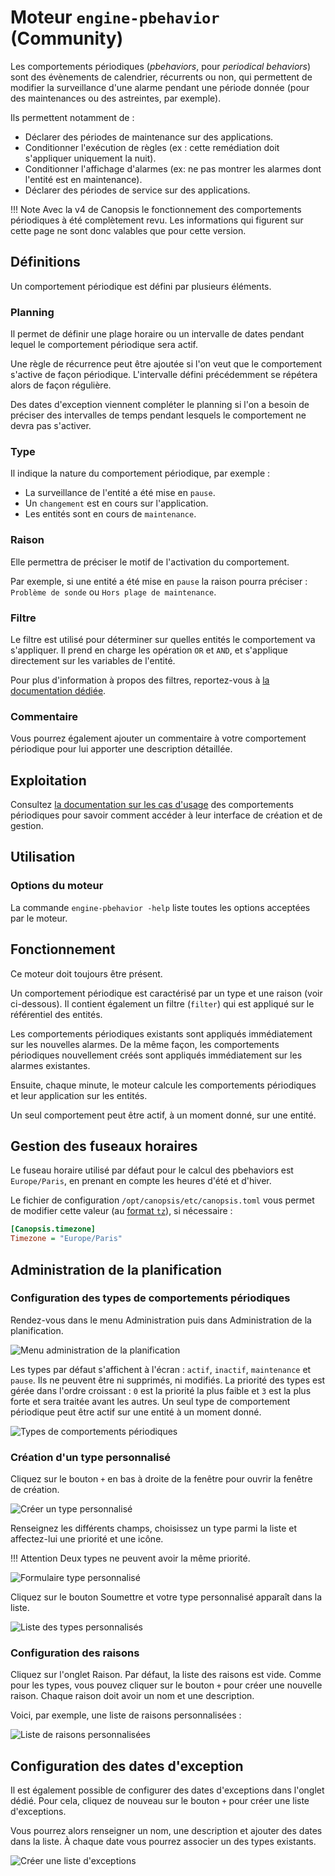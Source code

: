 # Moteur `engine-pbehavior` (Community)

Les comportements périodiques (*pbehaviors*, pour *periodical behaviors*) sont des évènements de calendrier, récurrents ou non, qui permettent de modifier la surveillance d'une alarme pendant une période donnée (pour des maintenances ou des astreintes, par exemple).

Ils permettent notamment de :

- Déclarer des périodes de maintenance sur des applications.
- Conditionner l'exécution de règles (ex : cette remédiation doit s'appliquer uniquement la nuit).
- Conditionner l'affichage d'alarmes (ex: ne pas montrer les alarmes dont l'entité est en maintenance).
- Déclarer des périodes de service sur des applications.

!!! Note
    Avec la v4 de Canopsis le fonctionnement des comportements périodiques à été complètement revu.
    Les informations qui figurent sur cette page ne sont donc valables que pour cette version.

## Définitions

Un comportement périodique est défini par plusieurs éléments.

### Planning

Il permet de définir une plage horaire ou un intervalle de dates pendant lequel le comportement périodique sera actif.

Une règle de récurrence peut être ajoutée si l'on veut que le comportement s'active de façon périodique. L'intervalle défini précédemment se répétera alors de façon régulière.

Des dates d'exception viennent compléter le planning si l'on a besoin de préciser des intervalles de temps pendant lesquels le comportement ne devra pas s'activer.

### Type

Il indique la nature du comportement périodique, par exemple :

- La surveillance de l'entité a été mise en `pause`.
- Un `changement` est en cours sur l'application.
- Les entités sont en cours de `maintenance`.

### Raison

Elle permettra de préciser le motif de l'activation du comportement.

Par exemple, si une entité a été mise en `pause` la raison pourra préciser : `Problème de sonde` ou `Hors plage de maintenance`.

### Filtre

Le filtre est utilisé pour déterminer sur quelles entités le comportement va s'appliquer. Il prend en charge les opération `OR` et `AND`, et s'applique directement sur les variables de l'entité.

Pour plus d'information à propos des filtres, reportez-vous à [la documentation dédiée](../../guide-utilisation/interface/filtres/index.md).

### Commentaire

Vous pourrez également ajouter un commentaire à votre comportement périodique pour lui apporter une description détaillée.

## Exploitation

Consultez [la documentation sur les cas d'usage](../../guide-utilisation/cas-d-usage/comportements_periodiques.md) des comportements périodiques pour savoir comment accéder à leur interface de création et de gestion.

## Utilisation

### Options du moteur

La commande `engine-pbehavior -help` liste toutes les options acceptées par le moteur.

## Fonctionnement

Ce moteur doit toujours être présent.

Un comportement périodique est caractérisé par un type et une raison (voir ci-dessous). Il contient également un filtre (`filter`) qui est appliqué sur le référentiel des entités.

Les comportements périodiques existants sont appliqués immédiatement sur les nouvelles alarmes. De la même façon, les comportements périodiques nouvellement créés sont appliqués immédiatement sur les alarmes existantes.

Ensuite, chaque minute, le moteur calcule les comportements périodiques et leur application sur les entités.

Un seul comportement peut être actif, à un moment donné, sur une entité.

## Gestion des fuseaux horaires

Le fuseau horaire utilisé par défaut pour le calcul des pbehaviors est `Europe/Paris`, en prenant en compte les heures d'été et d'hiver.

Le fichier de configuration `/opt/canopsis/etc/canopsis.toml` vous permet de modifier cette valeur (au [format `tz`](https://en.wikipedia.org/wiki/List_of_tz_database_time_zones)), si nécessaire :

```ini
[Canopsis.timezone]
Timezone = "Europe/Paris"
```

## Administration de la planification

### Configuration des types de comportements périodiques

Rendez-vous dans le menu Administration puis dans Administration de la planification.

![Menu administration de la planification](./img/menu-administration-planification.png)

Les types par défaut s'affichent à l'écran : `actif`, `inactif`, `maintenance` et `pause`. Ils ne peuvent être ni supprimés, ni modifiés. La priorité des types est gérée dans l'ordre croissant : `0` est la priorité la plus faible et `3` est la plus forte et sera traitée avant les autres. Un seul type de comportement périodique peut être actif sur une entité à un moment donné.

![Types de comportements périodiques](./img/admin-planification-types-defaut.png)

### Création d'un type personnalisé

Cliquez sur le bouton `+` en bas à droite de la fenêtre pour ouvrir la fenêtre de création.

![Créer un type personnalisé](./img/admin-planification-creer-type.png)

Renseignez les différents champs, choisissez un type parmi la liste et affectez-lui une priorité et une icône.

!!! Attention
    Deux types ne peuvent avoir la même priorité.

![Formulaire type personnalisé](./img/admin-planification-type-personnalise.png)

Cliquez sur le bouton Soumettre et votre type personnalisé apparaît dans la liste.

![Liste des types personnalisés](./img/admin-planification-liste-type-perso.png)

### Configuration des raisons

Cliquez sur l'onglet Raison. Par défaut, la liste des raisons est vide. Comme pour les types, vous pouvez cliquer sur le bouton `+` pour créer une nouvelle raison. Chaque raison doit avoir un nom et une description.

Voici, par exemple, une liste de raisons personnalisées :

![Liste de raisons personnalisées](./img/admin-planification-liste-raisons.png)

## Configuration des dates d'exception

Il est également possible de configurer des dates d'exceptions dans l'onglet dédié. Pour cela, cliquez de nouveau sur le bouton `+` pour créer une liste d'exceptions.

Vous pourrez alors renseigner un nom, une description et ajouter des dates dans la liste. À chaque date vous pourrez associer un des types existants.

![Créer une liste d'exceptions](./img/admin-planification-liste-exceptions.png)

